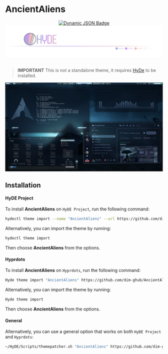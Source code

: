 # AncientAliens

<div align="center">
    <a href="https://discord.gg/AYbJ9MJez7">
        <img alt="Dynamic JSON Badge" src="https://img.shields.io/badge/dynamic/json?url=https%3A%2F%2Fdiscordapp.com%2Fapi%2Finvites%2FmT5YqjaJFh%3Fwith_counts%3Dtrue&query=%24.approximate_member_count&suffix=%20members&style=for-the-badge&logo=discord&logoSize=auto&label=The%20HyDe%20Project&labelColor=ebbcba&color=c79bf0">    
    </a>
</div>
<div align="center"><img src="https://raw.githubusercontent.com/prasanthrangan/hyprdots/main/Source/assets/hyde_banner.png"><br><br></div>

> **IMPORTANT**
> This is not a standalone theme, it requires [HyDe](https://github.com/Hyde-project/hyde) to be installed.

![t1](./screenshots/AncientAliens.png)


## Installation

#### HyDE Project
To install **AncientAliens** on `HyDE Project`, run the following command:
```sh
hydectl theme import --name "AncientAliens" --url https://github.com/dim-ghub/AncientAliens
```

Alternatively, you can import the theme by running:
```sh
hydectl theme import
```

Then choose **AncientAliens** from the options.

#### Hyprdots
To install **AncientAliens** on `Hyprdots`, run the following command:

```sh
Hyde theme import "AncientAliens" https://github.com/dim-ghub/AncientAliens
```

Alternatively, you can import the theme by running:
```sh
Hyde theme import
```

Then choose **AncientAliens** from the options.

#### General
Alternatively, you can use a general option that works on both `HyDE Project` and `Hyprdots`:
```sh
~/HyDE/Scripts/themepatcher.sh "AncientAliens" https://github.com/dim-ghub/AncientAliens
```
